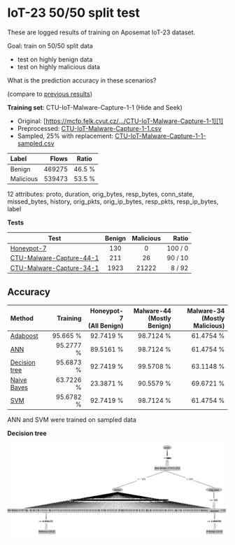 # IoT-23 50/50 split test

These are logged results of training on Aposemat IoT-23 dataset.

Goal: train on 50/50 split data

- test on highly benign data
- test on highly malicious data

What is the prediction accuracy in these scenarios? 

(compare to [previous results](../2-24))
 
**Training set**: CTU-IoT-Malware-Capture-1-1 (Hide and Seek)

- Original: [https://mcfp.felk.cvut.cz/.../CTU-IoT-Malware-Capture-1-1][1]
- Preprocessed: [CTU-IoT-Malware-Capture-1-1.csv][2a]
- Sampled, 25% with replacement: [CTU-IoT-Malware-Capture-1-1-sampled.csv][2b]

| Label     |  Flows | Ratio  |
|:----------|-------:|:------:|
| Benign    | 469275 | 46.5 % |
| Malicious | 539473 | 53.5 % |

12 attributes: proto, duration, orig_bytes, resp_bytes, conn_state, 
missed_bytes, history, orig_pkts, orig_ip_bytes, resp_pkts, resp_ip_bytes, 
label

**Tests**

| Test                          | Benign | Malicious |   Ratio | 
|-------------------------------|:------:|:---------:|--------:|
| [Honeypot-7][4]               |  130   |     0     | 100 / 0 |
| [CTU-Malware-Capture-44-1][3] |  211   |    26     | 90 / 10 |
| [CTU-Malware-Capture-34-1][5] |  1923  |   21222   |  8 / 92 |

## Accuracy

| Method              |  Training | Honeypot-7<br/>(All Benign) | Malware-44<br/>(Mostly Benign) | Malware-34<br/>(Mostly Malicious) |
|:--------------------|----------:|----------------------------:|-------------------------------:|----------------------------------:|
| [Adaboost][AB]      |  95.665 % |                   92.7419 % |                      98.7124 % |                         61.4754 % |
| [ANN][AN]           | 95.2777 % |                   89.5161 % |                      98.7124 % |                         61.4754 % |
| [Decision tree][DT] | 95.6873 % |                   92.7419 % |                      99.5708 % |                         63.1148 % |
| [Naive Bayes][NB]   | 63.7226 % |                   23.3871 % |                      90.5579 % |                         69.6721 % |
| [SVM][SV]           | 95.6782 % |                   92.7419 % |                      98.7124 % |                         61.4754 % |  

ANN and SVM were trained on sampled data 

**Decision tree**

![img](tree-viz.jpeg)


[1]: https://mcfp.felk.cvut.cz/publicDatasets/IoT-23-Dataset/IndividualScenarios/CTU-IoT-Malware-Capture-1-1
[2a]: https://github.com/iotcad/sensor-data/blob/0412e9b52bed951f7a1283e2b08ea52f78cc90ba/iot-23/12-attr/CTU-IoT-Malware-Capture-1-1.csv
[2b]: https://github.com/iotcad/sensor-data/blob/de0d85ec49f0e3560e2715abe5d7fcb48194be24/iot-23/12-attr/CTU-IoT-Malware-Capture-1-1-sampled.csv
[3]: https://github.com/iotcad/sensor-data/blob/0412e9b52bed951f7a1283e2b08ea52f78cc90ba/iot-23/12-attr/CTU-Malware-Capture-44-1-labeled.csv
[4]: https://github.com/iotcad/sensor-data/blob/0412e9b52bed951f7a1283e2b08ea52f78cc90ba/iot-23/12-attr/CTU-Honeypot-Capture-7-1-labeled.csv
[5]: https://github.com/iotcad/sensor-data/blob/0412e9b52bed951f7a1283e2b08ea52f78cc90ba/iot-23/12-attr/CTU-Malware-Capture-34-1-labeled.csv
[NB]: bayes
[DT]: tree
[SV]: svm
[AN]: ann
[AB]: adaboost
